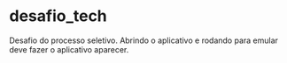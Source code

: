 # desafio_tech

Desafio do processo seletivo. Abrindo o aplicativo e rodando para emular deve fazer o aplicativo aparecer.
